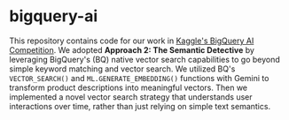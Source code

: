 # bigquery-ai

This repository contains code for our work in [Kaggle's BigQuery AI Competition](https://www.kaggle.com/competitions/bigquery-ai-hackathon/writeups). We adopted **Approach 2: The Semantic Detective** by leveraging BigQuery's (BQ) native vector search capabilities to go beyond simple keyword matching and vector search. We utilized BQ's `VECTOR_SEARCH()` and `ML.GENERATE_EMBEDDING()` functions with Gemini to transform product descriptions into meaningful vectors. Then we implemented a novel vector search strategy that understands user interactions over time, rather than just relying on simple text semantics.
